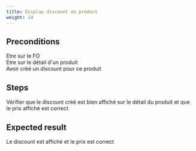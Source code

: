 ```yaml
---
title: Display discount on product
weight: 14
---
```


## Preconditions

Etre sur le FO\
Etre sur le détail d'un produit\
Avoir créé un discount pour ce produit
## Steps

Vérifier que le discount créé est bien affiché sur le détail du produit et que le prix affiché est correct

## Expected result

Le discount est affiché et le prix est correct

